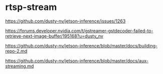 # rtsp-stream



https://github.com/dusty-nv/jetson-inference/issues/1263

https://forums.developer.nvidia.com/t/gstreamer-gstdecoder-failed-to-retrieve-next-image-buffer/195168?u=dusty_nv

https://github.com/dusty-nv/jetson-inference/blob/master/docs/building-repo-2.md

https://github.com/dusty-nv/jetson-inference/blob/master/docs/aux-streaming.md

